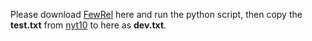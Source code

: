 Please download [FewRel](https://github.com/thunlp/FewRel/tree/master/data) here and run the python script, then copy the **test.txt** from [nyt10](../nyt10/) to here as **dev.txt**.